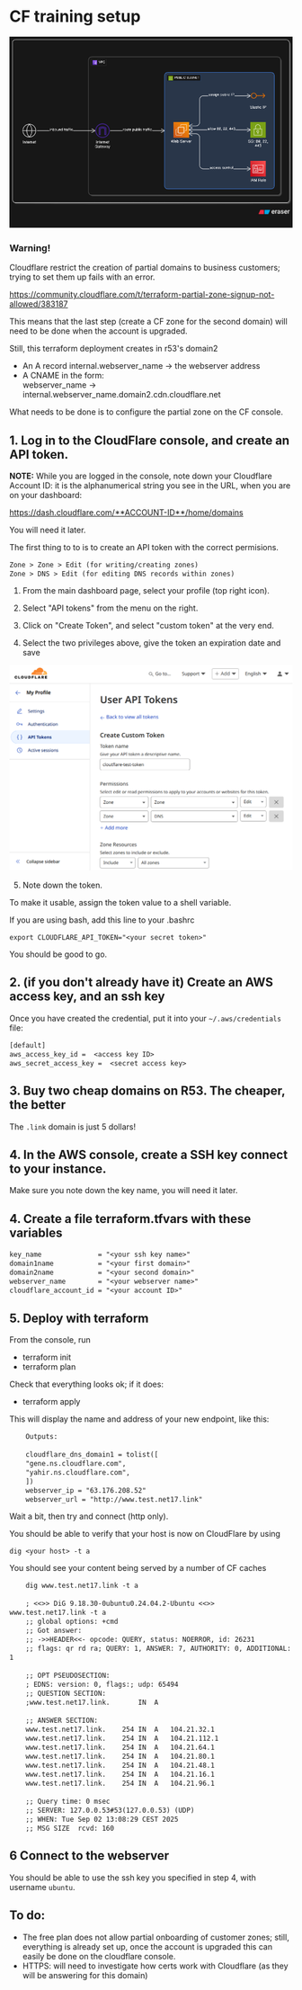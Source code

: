 
# CF training setup 
![](diagram.png)
### Warning!

Cloudflare restrict the creation of partial domains to 
business customers; trying to set them up fails with
an error. 

https://community.cloudflare.com/t/terraform-partial-zone-signup-not-allowed/383187

This means that the last step (create a CF zone for the
second domain) will need to be done when the account
is upgraded.

Still, this terraform deployment creates in r53's domain2

- An A record internal.webserver_name -> the webserver address
- A CNAME in the form:  
    webserver_name -> internal.webserver_name.domain2.cdn.cloudflare.net

What needs to be done is to configure the partial zone on the CF console.


## 1. Log in to the CloudFlare console, and create an API token.

**NOTE:** While you are logged in the console, note down
your Cloudflare Account ID: it is the alphanumerical string you
see in the URL, when you are on your dashboard:

https://dash.cloudflare.com/**ACCOUNT-ID**/home/domains

You will need it later.

The first thing to to is to create an API token with the correct permisions.

    Zone > Zone > Edit (for writing/creating zones)
    Zone > DNS > Edit (for editing DNS records within zones)

1. From the main dashboard page, select your profile (top right icon).

2. Select "API tokens" from the menu on the right.

3. Click on "Create Token", and select "custom token" at the very end.

4. Select the two privileges above, give the token an expiration date and save

![](cloudflare-token.png)

5. Note down the token.

To make it usable, assign the token value to a shell variable.

If you are using bash, add this line to your .bashrc

    export CLOUDFLARE_API_TOKEN="<your secret token>"

You should be good to go.

## 2. (if you don't already have it) Create an AWS access key, and an ssh key

Once you have created the credential, put it into your `~/.aws/credentials` file:

    [default]
    aws_access_key_id =  <access key ID>
    aws_secret_access_key =  <secret access key>

## 3. Buy two cheap domains on R53. The cheaper, the better

The `.link` domain is just 5 dollars!

## 4. In the AWS console, create a SSH key connect to your instance.

Make sure you note down the key name, you will need it later.

## 4. Create a file terraform.tfvars with these variables

    key_name              = "<your ssh key name>"
    domain1name           = "<your first domain>"
    domain2name           = "<your second domain>"
    webserver_name        = "<your webserver name>"
    cloudflare_account_id = "<your account ID>"

## 5. Deploy with terraform

From the console, run

- terraform init
- terraform plan

Check that everything looks ok; if it does:

- terraform apply

This will display the name and address of your new endpoint, like this:

        Outputs:

        cloudflare_dns_domain1 = tolist([
        "gene.ns.cloudflare.com",
        "yahir.ns.cloudflare.com",
        ])
        webserver_ip = "63.176.208.52"
        webserver_url = "http://www.test.net17.link"



Wait a bit, then try and connect (http only). 

You should be able to verify that your host is
now on CloudFlare by using

    dig <your host> -t a

You should see your content being served by a number
of CF caches

        dig www.test.net17.link -t a

        ; <<>> DiG 9.18.30-0ubuntu0.24.04.2-Ubuntu <<>> www.test.net17.link -t a
        ;; global options: +cmd
        ;; Got answer:
        ;; ->>HEADER<<- opcode: QUERY, status: NOERROR, id: 26231
        ;; flags: qr rd ra; QUERY: 1, ANSWER: 7, AUTHORITY: 0, ADDITIONAL: 1

        ;; OPT PSEUDOSECTION:
        ; EDNS: version: 0, flags:; udp: 65494
        ;; QUESTION SECTION:
        ;www.test.net17.link.		IN	A

        ;; ANSWER SECTION:
        www.test.net17.link.	254	IN	A	104.21.32.1
        www.test.net17.link.	254	IN	A	104.21.112.1
        www.test.net17.link.	254	IN	A	104.21.64.1
        www.test.net17.link.	254	IN	A	104.21.80.1
        www.test.net17.link.	254	IN	A	104.21.48.1
        www.test.net17.link.	254	IN	A	104.21.16.1
        www.test.net17.link.	254	IN	A	104.21.96.1

        ;; Query time: 0 msec
        ;; SERVER: 127.0.0.53#53(127.0.0.53) (UDP)
        ;; WHEN: Tue Sep 02 13:08:29 CEST 2025
        ;; MSG SIZE  rcvd: 160




## 6 Connect to the webserver

You should be able to use the ssh key you specified
in step 4, with username `ubuntu`.

## To do:

- The free plan does not allow partial onboarding of customer zones; still, everything is already set up,
  once the account is upgraded this can easily be done on the cloudflare console.
- HTTPS: will need to investigate how certs work with Cloudflare (as they will be answering for this domain)